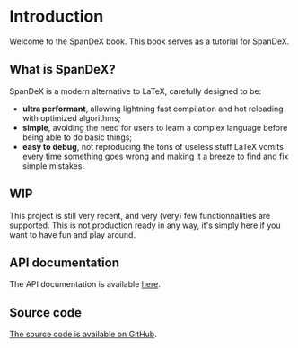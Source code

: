 # Introduction

Welcome to the SpanDeX book. This book serves as a tutorial for SpanDeX.

## What is SpanDeX?

SpanDeX is a modern alternative to LaTeX, carefully designed to be:
  - **ultra performant**, allowing lightning fast compilation and
  hot reloading with optimized algorithms;
  - **simple**, avoiding the need for users to learn a complex
  language before being able to do basic things;
  - **easy to debug**, not reproducing the tons of useless stuff LaTeX vomits
  every time something goes wrong and making it a breeze to find and fix simple
  mistakes.

## WIP

This project is still very recent, and very (very) few functionnalities are
supported. This is not production ready in any way, it's simply here if you
want to have fun and play around.

## API documentation

The API documentation is available [here](/spandex).

## Source code

[The source code is available on GitHub](https://github.com/rust-spandex/spandex).
